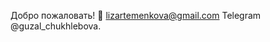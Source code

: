 Добро пожаловать! 👋
  [lizartemenkova@gmail.com](https://mail.google.com/mail/u/0/?tab=rm&ogbl#inbox "Для связи")
 Telegram @guzal_chukhlebova.

